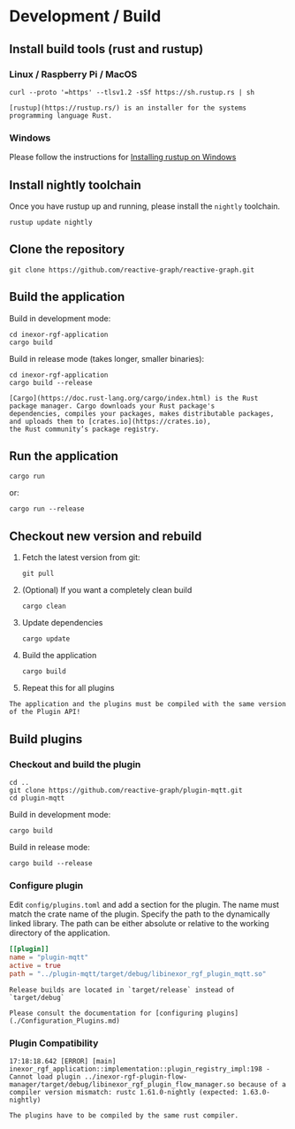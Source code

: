 # Development / Build

## Install build tools (rust and rustup)

### Linux / Raspberry Pi / MacOS

```shell
curl --proto '=https' --tlsv1.2 -sSf https://sh.rustup.rs | sh
```

```admonish info "Rustup"
[rustup](https://rustup.rs/) is an installer for the systems programming language Rust.
```

### Windows

Please follow the instructions
for [Installing rustup on Windows](https://rust-lang.github.io/rustup/installation/other.html)

## Install nightly toolchain

Once you have rustup up and running, please install the `nightly` toolchain.

```shell
rustup update nightly
```

## Clone the repository

```shell
git clone https://github.com/reactive-graph/reactive-graph.git
```

## Build the application

Build in development mode:

```shell
cd inexor-rgf-application
cargo build
```

Build in release mode (takes longer, smaller binaries):

```shell
cd inexor-rgf-application
cargo build --release
```

```admonish info "Cargo"
[Cargo](https://doc.rust-lang.org/cargo/index.html) is the Rust package manager. Cargo downloads your Rust package's
dependencies, compiles your packages, makes distributable packages, and uploads them to [crates.io](https://crates.io),
the Rust community’s package registry.
```

## Run the application

```shell
cargo run
```

or:

```shell
cargo run --release
```

## Checkout new version and rebuild

1. Fetch the latest version from git:
    ```shell
    git pull
    ```
2. (Optional) If you want a completely clean build
    ```shell
    cargo clean
    ```
3. Update dependencies
    ```shell
    cargo update
    ```
4. Build the application
    ```shell
    cargo build
    ```
5. Repeat this for all plugins

```admonish warning "Plugin API version must match"
The application and the plugins must be compiled with the same version of the Plugin API!
```

## Build plugins

### Checkout and build the plugin

 ```shell
 cd ..
 git clone https://github.com/reactive-graph/plugin-mqtt.git
 cd plugin-mqtt
 ```

Build in development mode:

 ```shell
 cargo build
 ```

Build in release mode:

```shell
cargo build --release
```

### Configure plugin

Edit `config/plugins.toml` and add a section for the plugin. The name must match the crate name of the plugin. Specify
the path to the dynamically linked library. The path can be either absolute or relative to the working directory of the
application.

```toml
[[plugin]]
name = "plugin-mqtt"
active = true
path = "../plugin-mqtt/target/debug/libinexor_rgf_plugin_mqtt.so"
```

```admonish tip "Artifact Location"
Release builds are located in `target/release` instead of `target/debug`
```

```admonish info "Configure plugins"
Please consult the documentation for [configuring plugins](./Configuration_Plugins.md)
```

### Plugin Compatibility

```log
17:18:18.642 [ERROR] [main] inexor_rgf_application::implementation::plugin_registry_impl:198 - Cannot load plugin ../inexor-rgf-plugin-flow-manager/target/debug/libinexor_rgf_plugin_flow_manager.so because of a compiler version mismatch: rustc 1.61.0-nightly (expected: 1.63.0-nightly)
```

```admonish warning "Rust Compiler"
The plugins have to be compiled by the same rust compiler.
```
